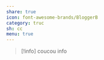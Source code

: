 ```yaml
---
share: true
icon: font-awesome-brands/BloggerB
category: truc
sh: cc
menu: true
---
```



> [!info] coucou
> info